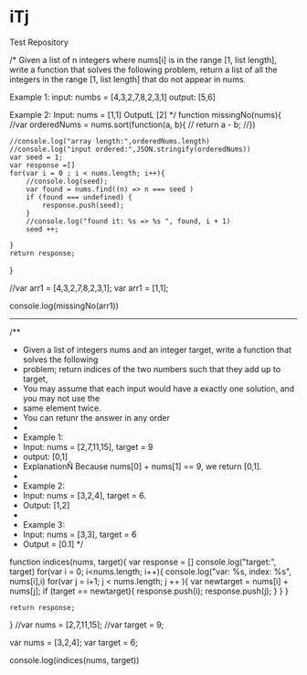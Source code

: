 # iTj
Test Repository 

/*
Given a list of n integers where nums[i] is in the range [1, list length], write a function 
that solves the following problem, return a list of all the integers in the range [1, list length]
that do not appear in nums.

Example 1:
input: numbs = [4,3,2,7,8,2,3,1]
output: [5,6]

Example 2:
Input: nums = [1,1]
OutputL [2]
*/
function missingNo(nums){
    //var orderedNums = nums.sort(function(a, b){
    //    return a - b;
    //})

    //console.log("array length:",orderedNums.length)
    //console.log("input ordered:",JSON.stringify(orderedNums))
    var seed = 1;
    var response =[]
    for(var i = 0 ; i < nums.length; i++){
        //console.log(seed);
        var found = nums.find((n) => n === seed ) 
        if (found === undefined) {
            response.push(seed);
        } 
        //console.log("found it: %s => %s ", found, i + 1)
        seed ++;

    }
    return response;
}

//var arr1 = [4,3,2,7,8,2,3,1];
var arr1 = [1,1];

console.log(missingNo(arr1))

-----------------

/**
 * Given a list of integers nums and an integer target, write a function that solves the following
 * problem; return indices of the two numbers such that they add up to target,
 * You may assume that each input would have a exactly one solution, and you may not use the 
 * same element twice.
 * You can retunr the answer in any order
 * 
 * Example 1:
 * Input: nums = [2,7,11,15], target = 9
 * output: [0,1]
 * ExplanationÑ Because nums[0] + nums[1] == 9, we return [0,1].
 * 
 * Example 2:
 * Input: nums = [3,2,4], target = 6.
 * Output: [1,2]
 * 
 * Example 3:
 * Input: nums = [3,3], target = 6
 * Output = [0.1]
 */

function indices(nums, target){
    var response = []
    console.log("target:", target)
    for(var i = 0; i<nums.length; i++){
        console.log("var: %s, index: %s", nums[i],i)
        for(var j = i+1; j < nums.length; j ++ ){
            var newtarget = nums[i] + nums[j];
            if (target == newtarget){
                response.push(i);
                response.push(j);
            }
        }
    }

    return response;
}
//var nums = [2,7,11,15];
//var target = 9;

var nums = [3,2,4];
var target = 6;

console.log(indices(nums, target))
